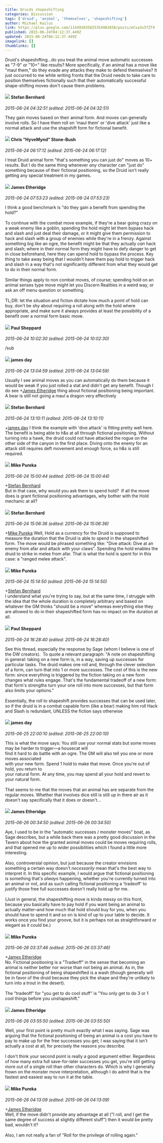 ```yaml
---
title: Druids shapeshifting
categories: Discussion
tags: ['druid', 'animal', 'themselves', 'shapeshifting']
author: Michael Kailus
link: https://plus.google.com/114493035025354983838/posts/eCva3s5fZT4
published: 2015-06-24T04:12:37.449Z
updated: 2015-06-24T04:12:37.449Z
imagelink: []
thumblinks: []
---
```


Druid&#39;s shapeshifting...do you treat the animal move automatic successes as &quot;7-9&quot; or &quot;10+&quot; like results? More specifically, if an animal has a move like &quot;maul them,&quot; do they evade any attacks they make to defend themselves? It just occurred to me while writing fronts that the Druid needs to take care to position themselves fictionally such that their automatically successful shape-shifting moves don&#39;t cause them problems.
<div id='comment z13fszzrllq5c5iay04ce3sqbyu5xvnbyfc'>
  <h4><img src='{{site.baseurl}}//images/avatars/100228915393704836590_photo.jpg'> Stefan Bernhard</h4>
      <p><cite>2015-06-24 04:32:51 (edited: 2015-06-24 04:32:51)</cite></p>
        <p>They gain moves based on their animal form. And moves can generally involve rolls. So I have them roll on &#39;maul them&#39; or &#39;dive attack&#39; just like a normal attack and use the shapshift form for fictional benefit.</p>
</div>
        

<div id='comment z13fszzrllq5c5iay04ce3sqbyu5xvnbyfc'>
  <h4><img src='{{site.baseurl}}//images/avatars/108053817066303198241_photo.jpg'> Chris “HyveMynd” Stone-Bush</h4>
      <p><cite>2015-06-24 06:17:12 (edited: 2015-06-24 06:17:12)</cite></p>
        <p>I treat Druid animal form &quot;that&#39;s something you can just do&quot; moves as 10+ results. But I do the same thing whenever <i>any</i> character can &quot;just do&quot; something because of their fictional positioning, so the Druid isn&#39;t really getting any special treatment in my games.</p>
</div>
        

<div id='comment z13fszzrllq5c5iay04ce3sqbyu5xvnbyfc'>
  <h4><img src='{{site.baseurl}}//images/avatars/117175341165637840811_photo.jpg'> James Etheridge</h4>
      <p><cite>2015-06-24 07:53:23 (edited: 2015-06-24 07:53:23)</cite></p>
        <p>I think a good benchmark is &quot;do they gain a benefit from spending the hold?&quot;<br /><br />To continue with the combat move example, if they&#39;re a bear going crazy on a weak enemy like a goblin, spending the hold might let them bypass hack and slash and just deal their damage, or it might give them permission to hack and slash with a group of enemies while they&#39;re in a frenzy. Against something big like an ogre, the benefit might be that they actually <i>can</i> hack and slash; where in their normal form they might have to defy danger to get in close beforehand, here they can spend hold to bypass the process. Key thing to take away being that I wouldn&#39;t have them pay hold to trigger hack and slash in a way that&#39;s not significantly different from what they would get to do in their normal form.<br /><br />Similar things apply to non combat moves, of course; spending hold on an animal senses type move might let you Discern Realities in a weird way, or ask an off menu question or something.<br /><br />TL;DR: let the situation and fiction dictate how much a point of hold can buy, don&#39;t be shy about requiring a roll along with the hold where appropriate, and make sure it always provides at least the possibility of a benefit over a normal form basic move.</p>
</div>
        

<div id='comment z13fszzrllq5c5iay04ce3sqbyu5xvnbyfc'>
  <h4><img src='{{site.baseurl}}//images/avatars/104270786361487360726_photo.jpg'> Paul Sheppard</h4>
      <p><cite>2015-06-24 10:02:30 (edited: 2015-06-24 10:02:30)</cite></p>
        <p>/sub</p>
</div>
        

<div id='comment z13fszzrllq5c5iay04ce3sqbyu5xvnbyfc'>
  <h4><img src='{{site.baseurl}}//images/avatars/102471828307590489125_photo.jpg'> james day</h4>
      <p><cite>2015-06-24 13:04:59 (edited: 2015-06-24 13:04:59)</cite></p>
        <p>Usually I see animal moves as you can automatically do them because it would be weak if you just rolled a stat and didn&#39;t get any benefit. Though I do see <span class="proflinkWrapper"><span class="proflinkPrefix">+</span><a class="proflink" href="https://plus.google.com/117175341165637840811" oid="117175341165637840811">James Etheridge</a></span> thing about fictional positioning being important. A bear is still not going a maul a dragon very effectively</p>
</div>
        

<div id='comment z13fszzrllq5c5iay04ce3sqbyu5xvnbyfc'>
  <h4><img src='{{site.baseurl}}//images/avatars/100228915393704836590_photo.jpg'> Stefan Bernhard</h4>
      <p><cite>2015-06-24 13:10:11 (edited: 2015-06-24 13:10:11)</cite></p>
        <p><span class="proflinkWrapper"><span class="proflinkPrefix">+</span><a class="proflink" href="https://plus.google.com/102471828307590489125" oid="102471828307590489125">james day</a></span>​ I think the example with &#39;dive attack&#39; is fitting pretty well here. The benefit is being able to h&amp;s at all through fictional positioning. Without turning into a hawk, the druid could not have attacked the rogue on the other side of the canyon in the first place. Diving onto the enemy for an attack still requires deft movement and enough force, so h&amp;s is still required.</p>
</div>
        

<div id='comment z13fszzrllq5c5iay04ce3sqbyu5xvnbyfc'>
  <h4><img src='{{site.baseurl}}//images/avatars/106707833102836285495_photo.jpg'> Mike Pureka</h4>
      <p><cite>2015-06-24 15:00:44 (edited: 2015-06-24 15:00:44)</cite></p>
        <p><span class="proflinkWrapper"><span class="proflinkPrefix">+</span><a class="proflink" href="https://plus.google.com/100228915393704836590" oid="100228915393704836590">Stefan Bernhard</a></span><br />But in that case, why would you ask them to spend hold?  If all the move does is grant fictional positioning advantages, why bother with the Hold mechanic at all?</p>
</div>
        

<div id='comment z13fszzrllq5c5iay04ce3sqbyu5xvnbyfc'>
  <h4><img src='{{site.baseurl}}//images/avatars/100228915393704836590_photo.jpg'> Stefan Bernhard</h4>
      <p><cite>2015-06-24 15:06:36 (edited: 2015-06-24 15:06:36)</cite></p>
        <p><span class="proflinkWrapper"><span class="proflinkPrefix">+</span><a class="proflink" href="https://plus.google.com/106707833102836285495" oid="106707833102836285495">Mike Pureka</a></span> Well, Hold as a currency for the Druid is supposed to measure the duration that the Druid is able to spend in the shapeshifted form. The move would be phrased something like: &quot;Dive attack: Dive at an enemy from afar and attack with your claws&quot;. Spending the hold enables the druid to strike in melee from afar. That is what the hold is spent for in this case: a &quot;ranged melee attack&quot;. </p>
</div>
        

<div id='comment z13fszzrllq5c5iay04ce3sqbyu5xvnbyfc'>
  <h4><img src='{{site.baseurl}}//images/avatars/106707833102836285495_photo.jpg'> Mike Pureka</h4>
      <p><cite>2015-06-24 15:14:50 (edited: 2015-06-24 15:14:50)</cite></p>
        <p><span class="proflinkWrapper"><span class="proflinkPrefix">+</span><a class="proflink" href="https://plus.google.com/100228915393704836590" oid="100228915393704836590">Stefan Bernhard</a></span><br />I understand what you&#39;re trying to say, but at the same time, I struggle with the idea that the whole duration is completely arbitrary and based on whatever the GM thinks &quot;should be a move&quot; whereas everything else they are allowed to do in their shapeshifted form has no impact on the duration at all.</p>
</div>
        

<div id='comment z13fszzrllq5c5iay04ce3sqbyu5xvnbyfc'>
  <h4><img src='{{site.baseurl}}//images/avatars/104270786361487360726_photo.jpg'> Paul Sheppard</h4>
      <p><cite>2015-06-24 16:28:40 (edited: 2015-06-24 16:28:40)</cite></p>
        <p>See this thread, especially the response by Sage (whom I believe is one of the DW creators).  To quote a relevant paragraph: &quot;A note on shapeshifting in general: taking on a new form is, in a way, saving up successes for particular tasks. The druid makes one roll and, through the clever selection of a form, can turn that into 1 or more successes. The cost of this is the new form: since everything is triggered by the fiction taking on a new form changes what rules engage. That&#39;s the fundamental tradeoff of a new form: that form&#39;s strengths turn your one roll into more successes, but that form also limits your options.&quot;<br /><br />Essentially, the roll to shapeshift provides successes that can be used later, so if the druid is in a combat capable form (like a bear) making him roll Hack and Slash is redundant, UNLESS the fiction says otherwise</p>
</div>
        

<div id='comment z13fszzrllq5c5iay04ce3sqbyu5xvnbyfc'>
  <h4><img src='{{site.baseurl}}//images/avatars/102471828307590489125_photo.jpg'> james day</h4>
      <p><cite>2015-06-25 22:00:10 (edited: 2015-06-25 22:00:10)</cite></p>
        <p>This is what the move says: You still use your normal stats but some moves may be harder to trigger—a housecat will<br />find it hard to do battle with an ogre. The GM will also tell you one or more moves associated<br />with your new form. Spend 1 hold to make that move. Once you’re out of hold, you return to<br />your natural form. At any time, you may spend all your hold and revert to your natural form.<br /><br />That seems to me that the moves that an animal has are separate from the regular moves. Whether that involves dice still is still up in there air as it doesn&#39;t say specifically that it does or doesn&#39;t...</p>
</div>
        

<div id='comment z13fszzrllq5c5iay04ce3sqbyu5xvnbyfc'>
  <h4><img src='{{site.baseurl}}//images/avatars/117175341165637840811_photo.jpg'> James Etheridge</h4>
      <p><cite>2015-06-26 00:34:50 (edited: 2015-06-26 00:34:50)</cite></p>
        <p>Aye, I used to be in the &quot;automatic successes / monster moves&quot; boat, as Sage describes, but a while back there was a pretty good discussion in the Tavern about how the granted animal moves could be moves requiring rolls, and that opened me up to wider possibilities which I found a little more interesting.<br /><br />Also, controversial opinion, but just because the creator envisions something a certain way doesn&#39;t <i>necessarily</i> mean that&#39;s the best way to interpret it. In this specific example, I would argue that fictional positioning is something that&#39;s <i>always</i> happening, whether you&#39;re currently turned into an animal or not, and as such calling fictional positioning a &#39;tradeoff&#39; to justify those free full successes doesn&#39;t really hold up for me.<br /><br />(Just in general, the shapeshifting move is kinda messy on this front, because you basically have to pay hold if you want being an animal to actually matter–and how much that hold should buy for you, when you should have to spend it and so on is kind of up to your table to decide. It works once you find your groove, but it is perhaps not as straightforward or elegant as it could be.)</p>
</div>
        

<div id='comment z13fszzrllq5c5iay04ce3sqbyu5xvnbyfc'>
  <h4><img src='{{site.baseurl}}//images/avatars/106707833102836285495_photo.jpg'> Mike Pureka</h4>
      <p><cite>2015-06-26 03:37:46 (edited: 2015-06-26 03:37:46)</cite></p>
        <p><span class="proflinkWrapper"><span class="proflinkPrefix">+</span><a class="proflink" href="https://plus.google.com/117175341165637840811" oid="117175341165637840811">James Etheridge</a></span><br />No. Fictional positioning is a &quot;Tradeoff&quot; in the sense that becoming an animal is neither better nor worse than not being an animal. As in, the fictional positioning of being shapeshifted is a wash (though generally will be in favor of the druid because they pick the shape and they&#39;re unlikely to turn into a trout in the desert).<br /><br />The &quot;tradeoff&quot; for &quot;you get to do cool stuff&quot; is &quot;You only get to do 3 or 1 cool things before you unshapeshift.&quot;</p>
</div>
        

<div id='comment z13fszzrllq5c5iay04ce3sqbyu5xvnbyfc'>
  <h4><img src='{{site.baseurl}}//images/avatars/117175341165637840811_photo.jpg'> James Etheridge</h4>
      <p><cite>2015-06-26 03:55:50 (edited: 2015-06-26 03:55:50)</cite></p>
        <p>Well, your first point is pretty much exactly what I was saying. Sage was arguing that the fictional positioning of being an animal is a cost you have to pay to make up for the free successes you get; I was saying that it isn&#39;t actually a cost at all, for precisely the reasons you describe.<br /><br />I don&#39;t think your second point is really a good argument either. Regardless of how many extra full save-for-later successes you get, you&#39;re still getting more out of a single roll than other characters do. Which is why I generally frown on the monster move interpretation, although I do admit that is the fastest and easiest way to run it at the table.</p>
</div>
        

<div id='comment z13fszzrllq5c5iay04ce3sqbyu5xvnbyfc'>
  <h4><img src='{{site.baseurl}}//images/avatars/106707833102836285495_photo.jpg'> Mike Pureka</h4>
      <p><cite>2015-06-26 04:13:09 (edited: 2015-06-26 04:13:09)</cite></p>
        <p><span class="proflinkWrapper"><span class="proflinkPrefix">+</span><a class="proflink" href="https://plus.google.com/117175341165637840811" oid="117175341165637840811">James Etheridge</a></span><br />Well, if the move didn&#39;t provide any advantage at all (&quot;I roll, and I get the same degree of success at slightly different stuff&quot;) then it would be pretty bad, wouldn&#39;t it?<br /><br />Also, I am not really a fan of &quot;Roll for the privilege of rolling again.&quot;</p>
</div>
        
